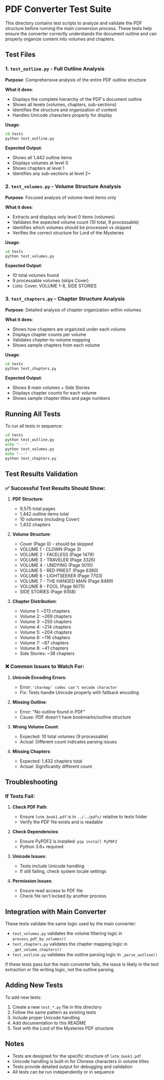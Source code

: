 # PDF Converter Test Suite

This directory contains test scripts to analyze and validate the PDF structure before running the main conversion process. These tests help ensure the converter correctly understands the document outline and can properly organize content into volumes and chapters.

## Test Files

### 1. `test_outline.py` - Full Outline Analysis
**Purpose**: Comprehensive analysis of the entire PDF outline structure

**What it does**:
- Displays the complete hierarchy of the PDF's document outline
- Shows all levels (volumes, chapters, sub-sections)
- Identifies the structure and organization of content
- Handles Unicode characters properly for display

**Usage**:
```bash
cd tests
python test_outline.py
```

**Expected Output**:
- Shows all 1,442 outline items
- Displays volumes at level 0
- Shows chapters at level 1
- Identifies any sub-sections at level 2+

### 2. `test_volumes.py` - Volume Structure Analysis
**Purpose**: Focused analysis of volume-level items only

**What it does**:
- Extracts and displays only level 0 items (volumes)
- Validates the expected volume count (10 total, 9 processable)
- Identifies which volumes should be processed vs skipped
- Verifies the correct structure for Lord of the Mysteries

**Usage**:
```bash
cd tests
python test_volumes.py
```

**Expected Output**:
- 10 total volumes found
- 9 processable volumes (skips Cover)
- Lists: Cover, VOLUME 1-8, SIDE STORIES

### 3. `test_chapters.py` - Chapter Structure Analysis
**Purpose**: Detailed analysis of chapter organization within volumes

**What it does**:
- Shows how chapters are organized under each volume
- Displays chapter counts per volume
- Validates chapter-to-volume mapping
- Shows sample chapters from each volume

**Usage**:
```bash
cd tests
python test_chapters.py
```

**Expected Output**:
- Shows 8 main volumes + Side Stories
- Displays chapter counts for each volume
- Shows sample chapter titles and page numbers

## Running All Tests

To run all tests in sequence:

```bash
cd tests
python test_outline.py
echo "---"
python test_volumes.py
echo "---"
python test_chapters.py
```

## Test Results Validation

### ✅ Successful Test Results Should Show:

1. **PDF Structure**:
   - 9,575 total pages
   - 1,442 outline items total
   - 10 volumes (including Cover)
   - 1,432 chapters

2. **Volume Structure**:
   - Cover (Page 0) - should be skipped
   - VOLUME 1 - CLOWN (Page 3)
   - VOLUME 2 - FACELESS (Page 1479)
   - VOLUME 3 - TRAVELER (Page 3326)
   - VOLUME 4 - UNDYING (Page 5010)
   - VOLUME 5 - RED PRIEST (Page 6380)
   - VOLUME 6 - LIGHTSEEKER (Page 7703)
   - VOLUME 7 - THE HANGED MAN (Page 8489)
   - VOLUME 8 - FOOL (Page 9075)
   - SIDE STORIES (Page 9358)

3. **Chapter Distribution**:
   - Volume 1: ~213 chapters
   - Volume 2: ~269 chapters
   - Volume 3: ~250 chapters
   - Volume 4: ~214 chapters
   - Volume 5: ~204 chapters
   - Volume 6: ~116 chapters
   - Volume 7: ~87 chapters
   - Volume 8: ~41 chapters
   - Side Stories: ~38 chapters

### ❌ Common Issues to Watch For:

1. **Unicode Encoding Errors**:
   - Error: `'charmap' codec can't encode character`
   - Fix: Tests handle Unicode properly with fallback encoding

2. **Missing Outline**:
   - Error: "No outline found in PDF"
   - Cause: PDF doesn't have bookmarks/outline structure

3. **Wrong Volume Count**:
   - Expected: 10 total volumes (9 processable)
   - Actual: Different count indicates parsing issues

4. **Missing Chapters**:
   - Expected: 1,432 chapters total
   - Actual: Significantly different count

## Troubleshooting

### If Tests Fail:

1. **Check PDF Path**:
   - Ensure `lotm_book1.pdf` is in `../../pdfs/` relative to tests folder
   - Verify the PDF file exists and is readable

2. **Check Dependencies**:
   - Ensure PyPDF2 is installed: `pip install PyPDF2`
   - Python 3.6+ required

3. **Unicode Issues**:
   - Tests include Unicode handling
   - If still failing, check system locale settings

4. **Permission Issues**:
   - Ensure read access to PDF file
   - Check file isn't locked by another process

## Integration with Main Converter

These tests validate the same logic used by the main converter:

- `test_volumes.py` validates the volume filtering logic in `process_pdf_by_volumes()`
- `test_chapters.py` validates the chapter mapping logic in `_get_volume_chapters()`
- `test_outline.py` validates the outline parsing logic in `_parse_outline()`

If these tests pass but the main converter fails, the issue is likely in the text extraction or file writing logic, not the outline parsing.

## Adding New Tests

To add new tests:

1. Create a new `test_*.py` file in this directory
2. Follow the same pattern as existing tests
3. Include proper Unicode handling
4. Add documentation to this README
5. Test with the Lord of the Mysteries PDF structure

## Notes

- Tests are designed for the specific structure of `lotm_book1.pdf`
- Unicode handling is built-in for Chinese characters in volume titles
- Tests provide detailed output for debugging and validation
- All tests can be run independently or in sequence
